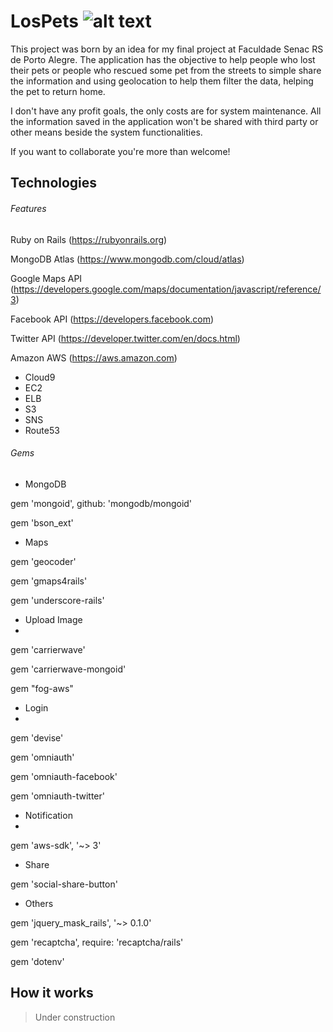 # LosPets ![alt text](https://s3.amazonaws.com/lospets-files/img/lospets_logo.png)

This project was born by an idea for my final project at Faculdade Senac RS de Porto Alegre.
The application has the objective to help people who lost their pets or people who rescued some pet from the streets to simple share the information and using geolocation to help them filter the data, helping the pet to return home.

I don't have any profit goals, the only costs are for system maintenance.
All the information saved in the application won't be shared with third party or other means beside the system functionalities.

If you want to collaborate you're more than welcome!

## Technologies

###### Features
Ruby on Rails (https://rubyonrails.org)

MongoDB Atlas (https://www.mongodb.com/cloud/atlas)

Google Maps API (https://developers.google.com/maps/documentation/javascript/reference/3)

Facebook API (https://developers.facebook.com)

Twitter API (https://developer.twitter.com/en/docs.html)

Amazon AWS (https://aws.amazon.com)
- Cloud9
- EC2
- ELB
- S3
- SNS
- Route53

###### Gems
- MongoDB

gem 'mongoid', github: 'mongodb/mongoid'

gem 'bson_ext'

- Maps

gem 'geocoder'

gem 'gmaps4rails'

gem 'underscore-rails'

- Upload Image
- 
gem 'carrierwave'

gem 'carrierwave-mongoid'

gem "fog-aws"

- Login
- 
gem 'devise'

gem 'omniauth'

gem 'omniauth-facebook'

gem 'omniauth-twitter'

- Notification
- 
gem 'aws-sdk', '~> 3'

- Share

gem 'social-share-button'

- Others

gem 'jquery_mask_rails', '~> 0.1.0'

gem 'recaptcha', require: 'recaptcha/rails'

gem 'dotenv'

## How it works
> Under construction

